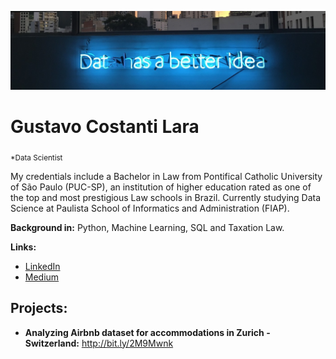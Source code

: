 <p align="center">
  <img src="banner2.png" >
</p>

# Gustavo Costanti Lara
<sub>*Data Scientist</sub>

My credentials include a Bachelor in Law from Pontifical Catholic University of São Paulo (PUC-SP), an institution of higher education rated as one of the top and most prestigious Law schools in Brazil.
Currently studying Data Science at Paulista School of Informatics and Administration (FIAP).

**Background in:** Python, Machine Learning, SQL and Taxation Law.

**Links:**
* [LinkedIn](https://www.linkedin.com/in/guticostanti)
* [Medium](https://www.medium.com/guticostanti)


## Projects:

* **Analyzing Airbnb dataset for accommodations in Zurich - Switzerland:** http://bit.ly/2M9Mwnk

